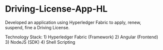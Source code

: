 # Driving-License-App-HL
Developed an application using Hyperledger Fabric to apply, renew, suspend, fine a Driving License. 

Technology Stack: 
        1) Hyperledger Fabric (Framework)
        2) Angular (Frontend)
        3) NodeJS (SDK)
        4) Shell Scripting
